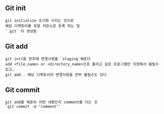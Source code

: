## Git init

    git initialize 초기화 시키는 것으로 
    해당 디렉토리를 로컬 저장소로 등록 하는 일
    `.git` 이 생성됨

## Git add 

    git init을 한후에 변경사항을 `staging`해준다
    add <file_name> or <directory_name>으로 올리고 싶은 프로그램만 지정해서 올릴수 있고,
    git add . 해당 디렉토리의 변경사항을 전부 올릴수도 있다 

## Git commit

    git add를 해준뒤 어떤 내용인지 comment를 다는 것 
    `git commit -m "comment"`

